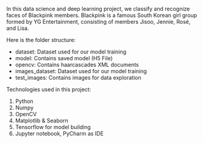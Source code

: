 In this data science and deep learning project, we classify and recognize faces of Blackpink members. Blackpink is a famous South Korean girl group formed by YG Entertainment, consisting of members Jisoo, Jennie, Rosé, and Lisa.

Here is the folder structure:

- dataset: Dataset used for our model training
- model: Contains saved model (H5 File)
- opencv: Contains haarcascades XML documents
- images_dataset: Dataset used for our model training
- test_images: Contains images for data exploration

Technologies used in this project:
1. Python
2. Numpy 
3. OpenCV
4. Matplotlib & Seaborn
5. Tensorflow for model building
6. Jupyter notebook, PyCharm as IDE
